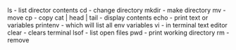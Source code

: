 ls - list director contents
cd - change directory
mkdir - make directory
mv - move
cp - copy
cat | head | tail - display contents
echo - print text or variables
printenv - which will list all env variables
vi - in terminal text editor
clear - clears terminal
lsof - list open files
pwd - print working directory
rm - remove
